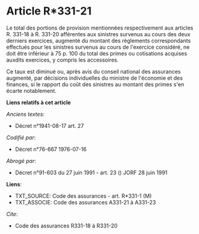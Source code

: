 # Article R*331-21

Le total des portions de provision mentionnées respectivement aux articles R. 331-18 à R. 331-20 afférentes aux sinistres
survenus au cours des deux derniers exercices, augmenté du montant des règlements correspondants effectués pour les sinistres
survenus au cours de l'exercice considéré, ne doit être inférieur à 75 p. 100 du total des primes ou cotisations acquises
auxdits exercices, y compris les accessoires.

Ce taux est diminué ou, après avis du conseil national des assurances augmenté, par décisions individuelles du ministre de
l'économie et des finances, si le rapport du coût des sinistres au montant des primes s'en écarte notablement.

**Liens relatifs à cet article**

_Anciens textes_:

  - Décret n°1941-08-17 art. 27

_Codifié par_:

  - Décret n°76-667 1976-07-16

_Abrogé par_:

  - Décret n°91-603 du 27 juin 1991 - art. 23 () JORF 28 juin 1991

**Liens**:

  - TXT_SOURCE: Code des assurances - art. R*331-1 (M)
  - TXT_ASSOCIE: Code des assurances A331-21 à A331-23

_Cite_:

  - Code des assurances R331-18 à R331-20
